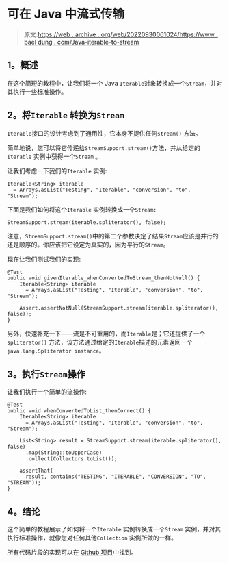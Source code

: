 # 可在 Java 中流式传输

> 原文:[https://web . archive . org/web/20220930061024/https://www . bael dung . com/Java-iterable-to-stream](https://web.archive.org/web/20220930061024/https://www.baeldung.com/java-iterable-to-stream)

## **1。概述**

在这个简短的教程中，让我们将一个 Java `Iterable`对象转换成一个`Stream`，并对其执行一些标准操作。

## **2。将`Iterable` 转换为`Stream`**

`Iterable`接口的设计考虑到了通用性，它本身不提供任何`stream()` 方法。

简单地说，您可以将它传递给`StreamSupport.stream()`方法，并从给定的`Iterable` 实例中获得一个`Stream` 。

让我们考虑一下我们的`Iterable` 实例:

```
Iterable<String> iterable 
  = Arrays.asList("Testing", "Iterable", "conversion", "to", "Stream");
```

下面是我们如何将这个`Iterable` 实例转换成一个`Stream:`

```
StreamSupport.stream(iterable.spliterator(), false);
```

注意，`StreamSupport.stream()`中的第二个参数决定了结果`Stream`应该是并行的还是顺序的。你应该把它设定为真实的，因为平行的`Stream`。

现在让我们测试我们的实现:

```
@Test
public void givenIterable_whenConvertedToStream_thenNotNull() {
    Iterable<String> iterable 
      = Arrays.asList("Testing", "Iterable", "conversion", "to", "Stream");

    Assert.assertNotNull(StreamSupport.stream(iterable.spliterator(), false));
}
```

另外，快速补充一下——流是不可重用的，而`Iterable`是；它还提供了一个`spliterator()` 方法，该方法通过给定的`Iterable`描述的元素返回一个`java.lang.Spliterator instance`。

## **3。执行`Stream`操作**

让我们执行一个简单的流操作:

```
@Test
public void whenConvertedToList_thenCorrect() {
    Iterable<String> iterable 
      = Arrays.asList("Testing", "Iterable", "conversion", "to", "Stream");

    List<String> result = StreamSupport.stream(iterable.spliterator(), false)
      .map(String::toUpperCase)
      .collect(Collectors.toList());

    assertThat(
      result, contains("TESTING", "ITERABLE", "CONVERSION", "TO", "STREAM"));
}
```

## **4。结论**

这个简单的教程展示了如何将一个`Iterable` 实例转换成一个`Stream` 实例，并对其执行标准操作，就像您对任何其他`Collection` 实例所做的一样。

所有代码片段的实现可以在 [Github 项目](https://web.archive.org/web/20221205202900/https://github.com/eugenp/tutorials/tree/master/core-java-modules/core-java-streams)中找到。